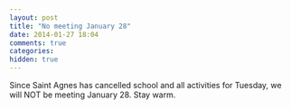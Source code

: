 ```yaml
---
layout: post
title: "No meeting January 28"
date: 2014-01-27 18:04
comments: true
categories: 
hidden: true
---
```

Since Saint Agnes has cancelled school and all activities for Tuesday, we will NOT be meeting January 28.  Stay warm. 